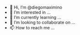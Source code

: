 - 👋 Hi, I’m @diegomaximino
- 👀 I’m interested in ...
- 🌱 I’m currently learning ...
- 💞️ I’m looking to collaborate on ...
- 📫 How to reach me ...

<!---
diegomaximino/diegomaximino is a ✨ special ✨ repository because its `README.md` (this file) appears on your GitHub profile.
You can click the Preview link to take a look at your changes.

Desenvolvedor de aplicativos, administrador de banco de dados e gerente de projetos em uma ampla variedade de aplicações comerciais. Interesse especial no desenvolvimento de bancos de dados de clientes/servidores e relacionais usando Oracle, Mysql, Sybase e MS SQL Server. Sempre me interessei por projetos de migração, bem como pela interação com fabricantes de bancos de dados.

Specialties: .net, asp, delphi, flash, html, java, javascript, microsoft windows, mysql, postgresql, sql, tomcat, visual basic, web site production,

--->
